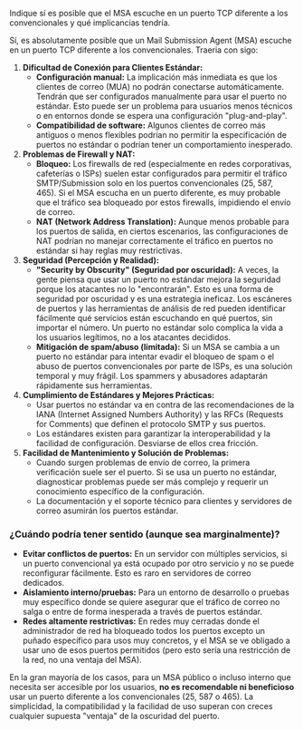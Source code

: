Indique sí es posible que el MSA escuche en un puerto TCP diferente a los
convencionales y qué implicancias tendría.

Sí, es absolutamente posible que un Mail Submission Agent (MSA) escuche en un puerto TCP diferente a los convencionales. Traeria con sigo:
1. **Dificultad de Conexión para Clientes Estándar:**
    - **Configuración manual:** La implicación más inmediata es que los clientes de correo (MUA) no podrán conectarse automáticamente. Tendrán que ser configurados manualmente para usar el puerto no estándar. Esto puede ser un problema para usuarios menos técnicos o en entornos donde se espera una configuración "plug-and-play".
    - **Compatibilidad de software:** Algunos clientes de correo más antiguos o menos flexibles podrían no permitir la especificación de puertos no estándar o podrían tener un comportamiento inesperado.
2. **Problemas de Firewall y NAT:**
    - **Bloqueo:** Los firewalls de red (especialmente en redes corporativas, cafeterías o ISPs) suelen estar configurados para permitir el tráfico SMTP/Submission solo en los puertos convencionales (25, 587, 465). Si el MSA escucha en un puerto diferente, es muy probable que el tráfico sea bloqueado por estos firewalls, impidiendo el envío de correo.
    - **NAT (Network Address Translation):** Aunque menos probable para los puertos de salida, en ciertos escenarios, las configuraciones de NAT podrían no manejar correctamente el tráfico en puertos no estándar si hay reglas muy restrictivas.
3. **Seguridad (Percepción y Realidad):**
    - **"Security by Obscurity" (Seguridad por oscuridad):** A veces, la gente piensa que usar un puerto no estándar mejora la seguridad porque los atacantes no lo "encontrarán". Esto es una forma de seguridad por oscuridad y es una estrategia ineficaz. Los escáneres de puertos y las herramientas de análisis de red pueden identificar fácilmente qué servicios están escuchando en qué puertos, sin importar el número. Un puerto no estándar solo complica la vida a los usuarios legítimos, no a los atacantes decididos.
    - **Mitigación de spam/abuso (limitada):** Si un MSA se cambia a un puerto no estándar para intentar evadir el bloqueo de spam o el abuso de puertos convencionales por parte de ISPs, es una solución temporal y muy frágil. Los spammers y abusadores adaptarán rápidamente sus herramientas.
4. **Cumplimiento de Estándares y Mejores Prácticas:**
    - Usar puertos no estándar va en contra de las recomendaciones de la IANA (Internet Assigned Numbers Authority) y las RFCs (Requests for Comments) que definen el protocolo SMTP y sus puertos.
    - Los estándares existen para garantizar la interoperabilidad y la facilidad de configuración. Desviarse de ellos crea fricción.
5. **Facilidad de Mantenimiento y Solución de Problemas:**
    - Cuando surgen problemas de envío de correo, la primera verificación suele ser el puerto. Si se usa un puerto no estándar, diagnosticar problemas puede ser más complejo y requerir un conocimiento específico de la configuración.
    - La documentación y el soporte técnico para clientes y servidores de correo asumirán los puertos estándar.

### ¿Cuándo podría tener sentido (aunque sea marginalmente)?

- **Evitar conflictos de puertos:** En un servidor con múltiples servicios, si un puerto convencional ya está ocupado por otro servicio y no se puede reconfigurar fácilmente. Esto es raro en servidores de correo dedicados.
- **Aislamiento interno/pruebas:** Para un entorno de desarrollo o pruebas muy específico donde se quiere asegurar que el tráfico de correo no salga o entre de forma inesperada a través de puertos estándar.
- **Redes altamente restrictivas:** En redes muy cerradas donde el administrador de red ha bloqueado todos los puertos excepto un puñado específico para usos muy concretos, y el MSA se ve obligado a usar uno de esos puertos permitidos (pero esto sería una restricción de la red, no una ventaja del MSA).

En la gran mayoría de los casos, para un MSA público o incluso interno que necesita ser accesible por los usuarios, **no es recomendable ni beneficioso** usar un puerto diferente a los convencionales (25, 587 o 465). La simplicidad, la compatibilidad y la facilidad de uso superan con creces cualquier supuesta "ventaja" de la oscuridad del puerto.